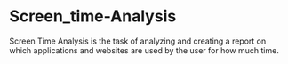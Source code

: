 # Screen_time-Analysis
Screen Time Analysis is the task of analyzing and creating a report on which applications and websites are used by the user for how much time.
